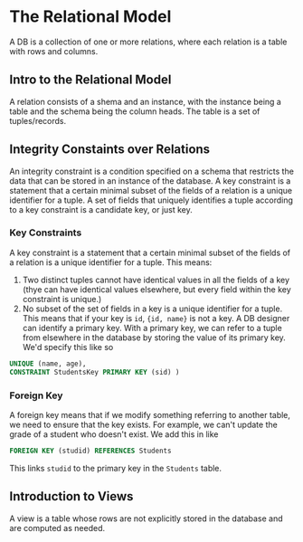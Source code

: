 # The Relational Model

A DB is a collection of one or more relations, where each relation is a table with rows and columns. 

## Intro to the Relational Model

A relation consists of a shema and an instance, with the instance being a table and the schema being the column heads. The table is a set of tuples/records.

## Integrity Constaints over Relations

An integrity constraint is a condition specified on a schema that restricts the data that can be stored in an instance of the database. A key constraint is a statement that a certain minimal subset of the fields of a relation is a unique identifier for a tuple. A set of fields that uniquely identifies a tuple according to a key constraint is a candidate key, or just key.

### Key Constraints

A key constraint is a statement that a certain minimal subset of the fields of a relation is a unique identifier for a tuple. This means:

1. Two distinct tuples cannot have identical values in all the fields of a key (thye can have identical values elsewhere, but every field within the key constraint is unique.)
2. No subset of the set of fields in a key is a unique identifier for a tuple. This means that if your key is `id`, `{id, name}` is not a key. A DB designer can identify a primary key. With a primary key, we can refer to a tuple from elsewhere in the database by storing the value of its primary key. We'd specify this like so

```sql
UNIQUE (name, age),
CONSTRAINT StudentsKey PRIMARY KEY (sid) )
```

### Foreign Key

A foreign key means that if we modify something referring to another table, we need to ensure that the key exists. For example, we can't update the grade of a student who doesn't exist. We add this in like

```sql
FOREIGN KEY (studid) REFERENCES Students
```

This links `studid` to the primary key in the `Students` table.

## Introduction to Views

A view is a table whose rows are not explicitly stored in the database and are computed as needed. 